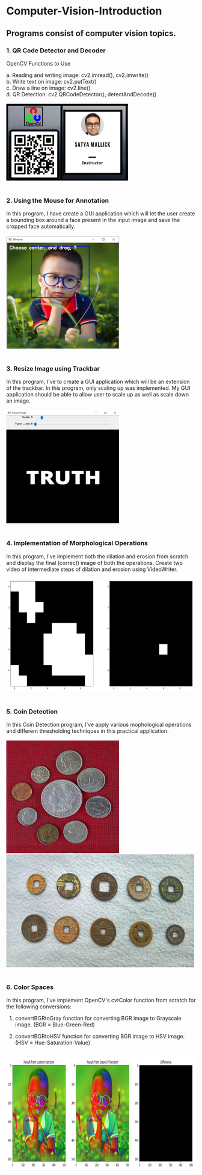 # Computer-Vision-Introduction
## Programs consist of computer vision topics.
### 1. QR Code Detector and Decoder
OpenCV Functions to Use 

a. Reading and writing image: cv2.imread(), cv2.imwrite()
<br>
b. Write text on image: cv2.putText()
<br>
c. Draw a line on image: cv2.line()
<br>
d. QR Detection: cv2.QRCodeDetector(), detectAndDecode()
<br><br>
<img src= "QR Code Detector/IDCard-Satya.png">
<br><br>
### 2. Using the Mouse for Annotation
In this program, I have create a GUI application which will let the user create a bounding box around a face present in the input image and save the cropped face automatically.
<br><br>
<img src= "Using the Mouse for Annotation/window.png" width="300" height="300">
<br><br>
### 3. Resize Image using Trackbar
In this program, I've to create a GUI application which will be an extension of the trackbar. In this program, only scaling up was implemented. My GUI application should be able to allow user to scale up as well as scale down an image. 
<br><br>
<img src= "Resize Image using Trackbar/resize_image.png" width="300" height="300">
<br><br>
### 4. Implementation of Morphological Operations
In this program, I've implement both the dilation and erosion from scratch and display the final (correct) image of both the operations. Create two video of intermediate steps of dilation and erosion using VideoWriter. 
<br><br>
<img src= "Implementation of Morphological Operations/dilate_erode.png" width="600" height="300">
<br><br>
### 5. Coin Detection
In this Coin Detection program, I've apply various mophological operations and different thresholding techniques in this practical application.
<br><br>
<img src= "Coin Detection/data/images/CoinsA.png" width="300" height="300">
<img src= "Coin Detection/data/images/CoinsB.png" width="500" height="300">
<br><br>
### 6. Color Spaces
In this program, I've implement OpenCV's cvtColor function from scratch for the following conversions:

1. convertBGRtoGray function for converting BGR image to Grayscale image. (BGR = Blue-Green-Red)

2. convertBGRtoHSV function for converting BGR image to HSV image. (HSV = Hue-Saturation-Value)
<br><br>
<img src= "Color Spaces/window.png" width="700" height="300">
<br><br>
